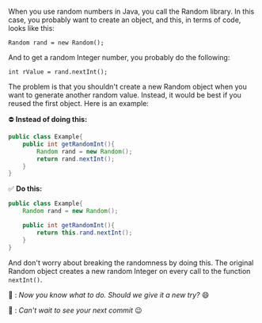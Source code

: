 When you use random numbers in Java, you call the Random library. In this case, you probably want to create an object, and this, in terms of code, looks like this: 

`Random rand = new Random();`

And to get a random Integer number, you probably do the following:

`int rValue = rand.nextInt();`

The problem is that you shouldn't create a new Random object when you want to generate another random value. Instead, it would be best if you reused the first object. Here is an example:

⛔️ **Instead of doing this:**
```java
public class Example{
    public int getRandomInt(){
        Random rand = new Random();
        return rand.nextInt();
    }
}
```

✅ **Do this:**
```java
public class Example{
    Random rand = new Random();

    public int getRandomInt(){
        return this.rand.nextInt();
    }
}
```

And don't worry about breaking the randomness by doing this. The original Random object creates a new random Integer on every call to the function `nextInt()`.


🤖 : _Now you know what to do. Should we give it a new try?_ 😄

🤖 : _Can't wait to see your next commit_ 😉